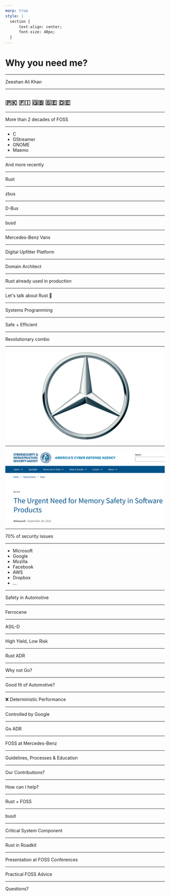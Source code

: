 ```yaml
---
marp: true
style: |
  section {
      text-align: center;
      font-size: 40px;
  }
---
```

# Why you need me?

---
Zeeshan Ali Khan

---

## 🇵🇰 🇫🇮 🇬🇧 🇸🇪 🇩🇪

---
More than 2 decades of FOSS

---
<style scoped> section { text-align: left; } </style>

* C
* GStreamer
* GNOME
* Maemo

---
And more recently

---
Rust

---
zbus

---
D-Bus

---
busd

---
Mercedes-Benz Vans

---
Digital Upfitter Platform


---
Domain Architect

---
Rust already used in production

---
Let's talk about Rust 🦀

---
Systems Programming

---
Safe + Efficient

---
Revolutionary combo

---
![bg 80%](Mercedes-Benz-Logo.png)

---
![bg fit](cisa.png)

---
70% of security issues

---
<style scoped> section { text-align: left; } </style>

* Microsoft
* Google
* Mozilla
* Facebook
* AWS
* Dropbox
* ...

---
Safety in Automotive

---
Ferrocene

---
ASIL-D

---
High Yield, Low Risk

---
Rust ADR

---
Why not Go?

---
Good fit of Automotive?

---
❌ Deterministic Performance

---
Controlled by Google

---
Go ADR

---
FOSS at Mercedes-Benz

---
Guidelines, Processes & Education

---
Our Contributions?

---
How can I help?

---
Rust + FOSS

---
busd

---
Critical System Component

---
Rust in Roadkit

---
Presentation at FOSS Conferences

---
Practical FOSS Advice

---
Questions?

